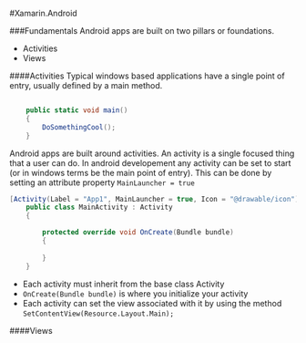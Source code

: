 #Xamarin.Android

###Fundamentals
Android apps are built on two pillars or foundations.

- Activities
- Views


####Activities
Typical windows based applications have a single point of entry, 
usually defined by a main method.

```c#

    public static void main()
    {
        DoSomethingCool();
    }   

```

Android apps are built around activities. An activity is a single focused thing that a user can do. In android developement any
 activity can be set to start (or in windows terms be the main point of entry).
This can be done by setting an attribute property `MainLauncher = true` 

```c#
[Activity(Label = "App1", MainLauncher = true, Icon = "@drawable/icon")]
    public class MainActivity : Activity
    {

        protected override void OnCreate(Bundle bundle)
        {
           
        }
    }
```

- Each activity must inherit from the base class Activity
- `OnCreate(Bundle bundle)` is where you initialize your activity
- Each activity can set the view associated with it by using the method `SetContentView(Resource.Layout.Main);`

####Views

